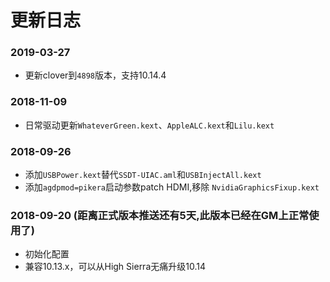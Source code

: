 # 更新日志

### 2019-03-27
- 更新clover到`4898`版本，支持10.14.4

### 2018-11-09
- 日常驱动更新`WhateverGreen.kext`、`AppleALC.kext`和`Lilu.kext`

### 2018-09-26
- 添加`USBPower.kext`替代`SSDT-UIAC.aml`和`USBInjectAll.kext`
- 添加`agdpmod=pikera`启动参数patch HDMI,移除 `NvidiaGraphicsFixup.kext`


### 2018-09-20 (距离正式版本推送还有5天,此版本已经在GM上正常使用了)
- 初始化配置
- 兼容10.13.x，可以从High Sierra无痛升级10.14
